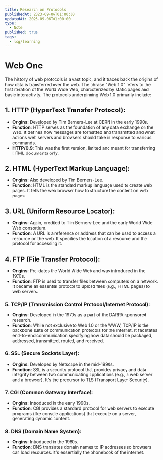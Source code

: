 ```yaml
---
title: Research on Protocols
publishedAt: 2023-09-06T01:00:00
updatedAt: 2023-09-06T01:00:00
type:
  - Note
published: true
tags:
  - log/learning
---
```

# Web One

The history of web protocols is a vast topic, and it traces back the origins of how data is transferred over the web. The phrase "Web 1.0" refers to the first iteration of the World Wide Web, characterized by static pages and basic interactivity. The protocols underpinning Web 1.0 primarily include:

## 1. **HTTP (HyperText Transfer Protocol)**:
- **Origins**: Developed by Tim Berners-Lee at CERN in the early 1990s.
- **Function**: HTTP serves as the foundation of any data exchange on the Web. It defines how messages are formatted and transmitted and what actions web servers and browsers should take in response to various commands.
- **HTTP/0.9**: This was the first version, limited and meant for transferring HTML documents only.
## 2. **HTML (HyperText Markup Language)**:
- **Origins**: Also developed by Tim Berners-Lee.
- **Function**: HTML is the standard markup language used to create web pages. It tells the web browser how to structure the content on web pages.
## 3. **URL (Uniform Resource Locator)**:
- **Origins**: Again, credited to Tim Berners-Lee and the early World Wide Web consortium.  
- **Function**: A URL is a reference or address that can be used to access a resource on the web. It specifies the location of a resource and the protocol for accessing it.
## 4. **FTP (File Transfer Protocol)**:
- **Origins**: Pre-dates the World Wide Web and was introduced in the 1970s.
- **Function**: FTP is used to transfer files between computers on a network. It became an essential protocol to upload files (e.g., HTML pages) to web servers.  
### 5. **TCP/IP (Transmission Control Protocol/Internet Protocol)**:
- **Origins**: Developed in the 1970s as a part of the DARPA-sponsored research.
- **Function**: While not exclusive to Web 1.0 or the WWW, TCP/IP is the backbone suite of communication protocols for the Internet. It facilitates end-to-end communication specifying how data should be packaged, addressed, transmitted, routed, and received.
### 6. **SSL (Secure Sockets Layer)**:
- **Origins**: Developed by Netscape in the mid-1990s.
- **Function**: SSL is a security protocol that provides privacy and data integrity between two communicating applications (e.g., a web server and a browser). It's the precursor to TLS (Transport Layer Security).
### 7. **CGI (Common Gateway Interface)**:
- **Origins**: Introduced in the early 1990s.
- **Function**: CGI provides a standard protocol for web servers to execute programs (like console applications) that execute on a server, generating dynamic content.
### 8. **DNS (Domain Name System)**:
- **Origins**: Introduced in the 1980s.
- **Function**: DNS translates domain names to IP addresses so browsers can load resources. It's essentially the phonebook of the internet.

